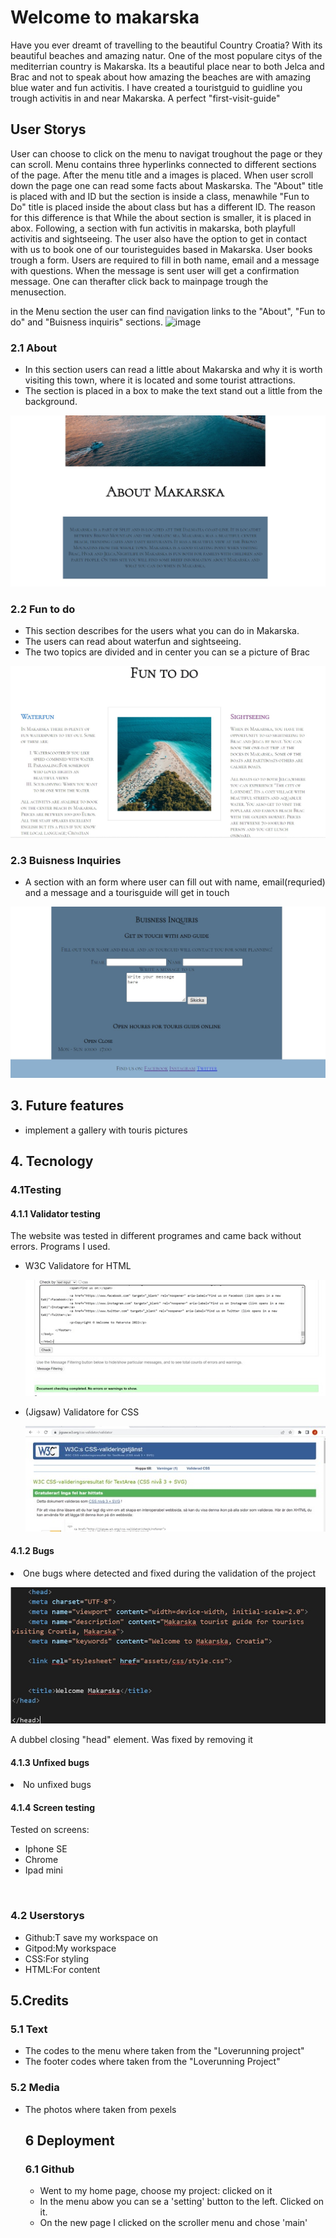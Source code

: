 # Welcome to makarska

<p>Have you ever dreamt of travelling to the beautiful Country Croatia? With its beautiful beaches and amazing natur. One of the most populare citys of the mediterrian country is Makarska. Its a beautiful place near to both Jelca and Brac and not to speak about how amazing the beaches are with amazing blue water and fun activitis. I have created a touristguid to guidline you trough activitis in and near Makarska. A perfect "first-visit-guide"




## User Storys
<p>User can choose to click on the menu to navigat troughout the page or they can scroll. Menu contains three hyperlinks connected to different sections of the page. After the menu title and a images is placed. When user scroll down the page one can read some facts about Maskarska. The "About" title is placed with and ID but the section is inside a class, menawhile "Fun to Do" title is placed inside the about class but has a different ID. The reason for this difference is that While the about section is smaller, it is placed in abox. Following, a section with fun activitis in makarska, both playfull activitis and sightseeing. The user also have the option to get in contact with us to book one of our touristeguides based in Makarska. User books trough a form. Users are required to fill in both name, email and a message with questions. When the message is sent user will get a confirmation message. One can therafter click back to mainpage trough the menusection.</p>

in the Menu section the user can find navigation links to the "About", "Fun to do" and "Buisness inquiris" sections.
![image](https://user-images.githubusercontent.com/108834853/180093984-00174115-7ec0-4234-9486-c7beb51b1ccf.png)



<h3>2.1 About</h3> 
 <ul>
  <li>In this section users can read a little about Makarska and why it is worth visiting this town, where it is located and some tourist attractions.</li>
  <li>The section is placed in a box to make the text stand out a little from the background.</li>
</ul>

![bild](assets/images/projekt1bild2.jpg)


<h3>2.2 Fun to do</h3>
 <ul>
  <li>This section describes for the users what you can do in Makarska.</li>
  <li>The users can read about waterfun and sightseeing.</li>
  <li>The two topics are divided and in center you can se a picture of Brac</li>
 </ul>

 ![bild](assets/images/projekt1bild3.jpg)

<h3>2.3  Buisness Inquiries</h3>
 <ul>
  <li>A section with an form where user can fill out with name, email(requried) and a message and a tourisguide will get in touch</li>
 </ul>
 
 ![bild](assets/images/projekt1bild4.jpg)

<h2>3. Future features</h2>
 <ul>
  <li>implement a gallery with touris pictures</li>
</ul>

<h2>4. Tecnology</h2>

<h3>4.1Testing</h3>

<h4>4.1.1 Validator testing</h4>

  <p>The website was tested in different programes and came back without errors. Programs I used.</p>
   <ul>
    <li>W3C Validatore for HTML</li>

  ![bild](assets/images/validationhtml.jpg)

  <li>(Jigsaw) Validatore for CSS</li>

  ![bild](assets/images/valdiationcss.jpg)
   </ul> 

 <h4>4.1.2 Bugs</h4>

  <li> One bugs where detected and fixed during the validation of the project</li>

 ![bild](assets/images/debug1.jpg)
 <p>A dubbel closing "head" element. Was fixed by removing it</p>

  <h4>4.1.3 Unfixed bugs</h4>
   <li>No unfixed bugs</li>

   <h4>4.1.4 Screen testing</h4>
   <p>Tested on screens:</p>
   <ul>
    <li>Iphone SE
    </li>
    <li>Chrome
    </li>
    <li>Ipad mini</li>
    </ul>
<br>
  <h3>4.2 Userstorys</h3>

  <ul>
  <li>Github:T save my workspace on</li>
  <li>Gitpod:My workspace</li>
  <li>CSS:For styling</li>
  <li>HTML:For content</li>
  </ul>

<h2>5.Credits</h2>

 <h3>5.1 Text</h3>
   <ul>
    <li>The codes to the menu where taken from the "Loverunning project"</li>
    <li>The footer codes where taken from the "Loverunning Project"</li>
    </ul>   

 <h3>5.2 Media</h3>
  <ul>
   <li>The photos where taken from pexels</li>   

   <h2>6 Deployment</h2>

   <h3>6.1 Github</h3>
   <ul>
   <li>Went to my home page, choose my project: clicked on it</li>
   <li>In the menu abow you can se a 'setting' button to the left. Clicked on it.</li>
   <li>On the new page I clicked on the scroller menu and chose 'main'</li>
   </ul>








